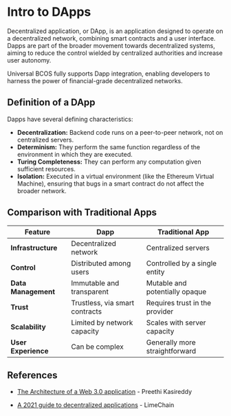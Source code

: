 # Intro to DApps

Decentralized application, or DApp, is an application designed to operate on a decentralized network, combining smart contracts and a user interface. Dapps are part of the broader movement towards decentralized systems, aiming to reduce the control wielded by centralized authorities and increase user autonomy.

Universal BCOS fully supports Dapp integration, enabling developers to harness the power of financial-grade decentralized networks.

## Definition of a DApp

Dapps have several defining characteristics:

- **Decentralization:** Backend code runs on a peer-to-peer network, not on centralized servers.
- **Determinism:** They perform the same function regardless of the environment in which they are executed.
- **Turing Completeness:** They can perform any computation given sufficient resources.
- **Isolation:** Executed in a virtual environment (like the Ethereum Virtual Machine), ensuring that bugs in a smart contract do not affect the broader network.

## Comparison with Traditional Apps

| Feature             | Dapp                           | Traditional App                |
|---------------------|--------------------------------|--------------------------------|
| **Infrastructure**  | Decentralized network          | Centralized servers            |
| **Control**         | Distributed among users        | Controlled by a single entity  |
| **Data Management** | Immutable and transparent      | Mutable and potentially opaque |
| **Trust**           | Trustless, via smart contracts | Requires trust in the provider |
| **Scalability**     | Limited by network capacity    | Scales with server capacity    |
| **User Experience** | Can be complex                 | Generally more straightforward |

## References

- [The Architecture of a Web 3.0 application](https://www.preethikasireddy.com/post/the-architecture-of-a-web-3-0-application) - Preethi Kasireddy

- [A 2021 guide to decentralized applications](https://limechain.tech/blog/what-are-dapps-the-2021-guide/) - LimeChain
